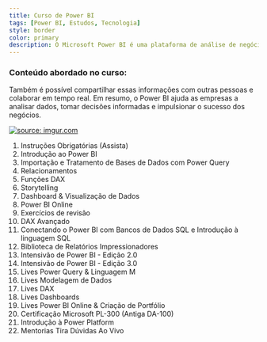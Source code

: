 ```yaml
---
title: Curso de Power BI
tags: [Power BI, Estudos, Tecnologia]
style: border
color: primary
description: O Microsoft Power BI é uma plataforma de análise de negócios que transforma dados brutos em informações úteis. Ele permite conectar-se a várias fontes de dados, como bancos de dados e planilhas, e oferece recursos de modelagem e transformação de dados. Com o Power BI, você pode criar visualizações interativas, painéis de controle e relatórios personalizados. 
---
```


### Conteúdo abordado no curso:

Também é possível compartilhar essas informações com outras pessoas e colaborar em tempo real. Em resumo, o Power BI ajuda as empresas a analisar dados, tomar decisões informadas e impulsionar o sucesso dos negócios.

<a href="https://imgur.com/J6UkTjT"><img src="https://i.imgur.com/J6UkTjT.png" title="source: imgur.com" /></a>

1. Instruções Obrigatórias (Assista)
2. Introdução ao Power BI
3. Importação e Tratamento de Bases de Dados com Power Query
4. Relacionamentos
5. Funções DAX
6. Storytelling
7. Dashboard & Visualização de Dados
8. Power BI Online
9. Exercícios de revisão
10. DAX Avançado
11. Conectando o Power BI com Bancos de Dados SQL e Introdução à linguagem SQL
12. Biblioteca de Relatórios Impressionadores
14. Intensivão de Power BI - Edição 2.0
15. Intensivão de Power BI - Edição 3.0
16. Lives Power Query & Linguagem M
17. Lives Modelagem de Dados
18. Lives DAX
19. Lives Dashboards
20. Lives Power BI Online & Criação de Portfólio
21. Certificação Microsoft PL-300 (Antiga DA-100)
22. Introdução à Power Platform
23. Mentorias Tira Dúvidas Ao Vivo

